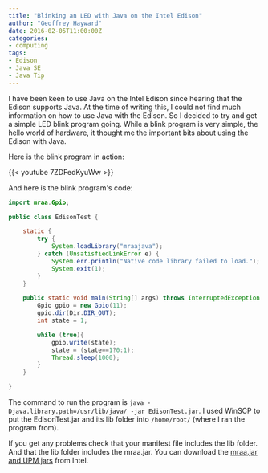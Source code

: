```yaml
---
title: "Blinking an LED with Java on the Intel Edison"
author: "Geoffrey Hayward"
date: 2016-02-05T11:00:00Z
categories:
- computing
tags:
- Edison
- Java SE
- Java Tip
---
```

I have been keen to use Java on the Intel Edison since hearing that the Edison supports Java. At the time of writing this, I could not find much information on how to use Java with the Edison. So I decided to try and get a simple LED blink program going. While a blink program is very simple, the hello world of hardware, it thought me the important bits about using the Edison with Java.

<!--more-->

Here is the blink program in action:

{{< youtube 7ZDFedKyuWw >}}


And here is the blink program's code:

```java
import mraa.Gpio;

public class EdisonTest {

    static {
        try {
            System.loadLibrary("mraajava");
        } catch (UnsatisfiedLinkError e) {
            System.err.println("Native code library failed to load.");
            System.exit(1);
        }
    }

    public static void main(String[] args) throws InterruptedException {
        Gpio gpio = new Gpio(11);
        gpio.dir(Dir.DIR_OUT);
        int state = 1;

        while (true){
            gpio.write(state);
            state = (state==1?0:1); 
            Thread.sleep(1000);
        }
    } 

}
```

The command to run the program is `java -Djava.library.path=/usr/lib/java/ -jar EdisonTest.jar`. I used WinSCP to put the EdisonTest.jar and its lib folder into `/home/root/` (where I ran the program from).

If you get any problems check that your manifest file includes the lib folder. And that the lib folder includes the mraa.jar. You can download the [mraa.jar and UPM jars](http://iotdk.intel.com/repos/2.0/java/) from Intel.
